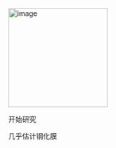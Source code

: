 <img width="200" height="200" alt="image" src="https://github.com/user-attachments/assets/9b7a8ce5-87f2-43d0-a6b3-65267785511a" />


开始研究






几乎估计钢化膜
